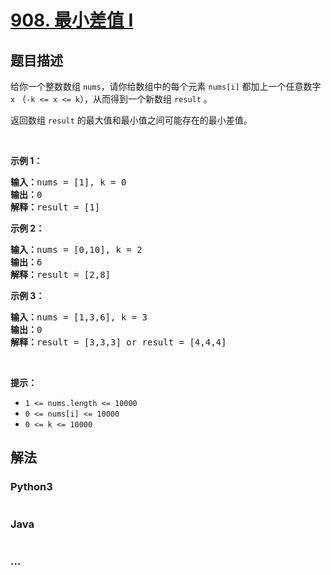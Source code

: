 # [908. 最小差值 I](https://leetcode-cn.com/problems/smallest-range-i)



## 题目描述

<!-- 这里写题目描述 -->

<p>给你一个整数数组 <code>nums</code>，请你给数组中的每个元素 <code>nums[i]</code> 都加上一个任意数字 <code>x</code> （<code>-k <= x <= k</code>），从而得到一个新数组 <code>result</code> 。</p>

<p>返回数组 <code>result</code> 的最大值和最小值之间可能存在的最小差值。</p>

<p> </p>

<ol>
</ol>

<ol>
</ol>

<div>
<p><strong>示例 1：</strong></p>

<pre>
<strong>输入：</strong>nums = <span id="example-input-1-1">[1]</span>, k = <span id="example-input-1-2">0</span>
<strong>输出：</strong><span id="example-output-1">0
<strong>解释：</strong>result = [1]</span>
</pre>

<div>
<p><strong>示例 2：</strong></p>

<pre>
<strong>输入：</strong>nums = <span id="example-input-2-1">[0,10]</span>, k = <span id="example-input-2-2">2</span>
<strong>输出：</strong><span id="example-output-2">6
</span><span id="example-output-1"><strong>解释：</strong></span><span>result = [2,8]</span>
</pre>

<div>
<p><strong>示例 3：</strong></p>

<pre>
<strong>输入：</strong>nums = <span id="example-input-3-1">[1,3,6]</span>, k = <span id="example-input-3-2">3</span>
<strong>输出：</strong><span id="example-output-3">0
</span><span id="example-output-1"><strong>解释：</strong></span><span>result = [3,3,3] or result = [4,4,4]</span>
</pre>
</div>
</div>
</div>

<p> </p>

<p><strong>提示：</strong></p>

<ul>
	<li><code>1 <= nums.length <= 10000</code></li>
	<li><code>0 <= nums[i] <= 10000</code></li>
	<li><code>0 <= k <= 10000</code></li>
</ul>


## 解法

<!-- 这里可写通用的实现逻辑 -->

<!-- tabs:start -->

### **Python3**

<!-- 这里可写当前语言的特殊实现逻辑 -->

```python

```

### **Java**

<!-- 这里可写当前语言的特殊实现逻辑 -->

```java

```

### **...**

```

```

<!-- tabs:end -->
